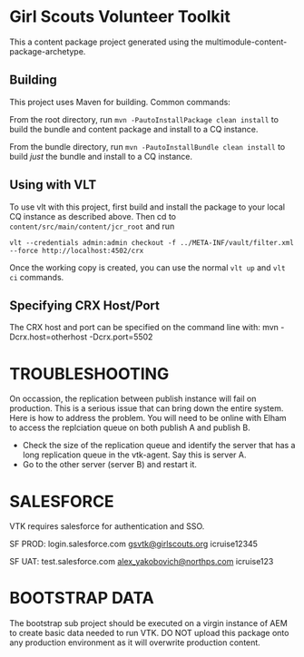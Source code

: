 Girl Scouts Volunteer Toolkit
========

This a content package project generated using the multimodule-content-package-archetype.

Building
--------

This project uses Maven for building. Common commands:

From the root directory, run ``mvn -PautoInstallPackage clean install`` to build the bundle and content package and install to a CQ instance.

From the bundle directory, run ``mvn -PautoInstallBundle clean install`` to build *just* the bundle and install to a CQ instance.

Using with VLT
--------------

To use vlt with this project, first build and install the package to your local CQ instance as described above. Then cd to `content/src/main/content/jcr_root` and run

    vlt --credentials admin:admin checkout -f ../META-INF/vault/filter.xml --force http://localhost:4502/crx

Once the working copy is created, you can use the normal ``vlt up`` and ``vlt ci`` commands.

Specifying CRX Host/Port
------------------------

The CRX host and port can be specified on the command line with:
mvn -Dcrx.host=otherhost -Dcrx.port=5502 <goals>


TROUBLESHOOTING
===============
On occassion, the replication between publish instance will fail on production.  This is a serious issue that can bring down the entire system.  Here is how to address the problem.  You will need to be online with Elham to access the replciation queue on both publish A and publish B.

- Check the size of the replication queue and identify the server that has a long replication queue in the vtk-agent. Say this is server A. 
- Go to the other server (server B) and restart it.


SALESFORCE
==========
VTK requires salesforce for authentication and SSO.  

SF PROD: 
login.salesforce.com
gsvtk@girlscouts.org
icruise12345


SF UAT:
test.salesforce.com
alex_yakobovich@northps.com
icruise123



BOOTSTRAP DATA
==============
The bootstrap sub project should be executed on a virgin instance of AEM to create basic data needed to run VTK.  DO NOT upload this package onto any production environment as it will overwrite production content.
